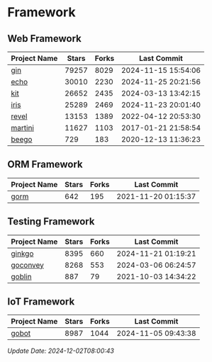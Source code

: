 # Framework

## Web Framework
| Project Name | Stars | Forks | Last Commit |
| ------------ | ----- | ----- | ----------- |
| [gin](https://github.com/gin-gonic/gin) | 79257 | 8029 | 2024-11-15 15:54:06 |
| [echo](https://github.com/labstack/echo) | 30010 | 2230 | 2024-11-25 20:21:56 |
| [kit](https://github.com/go-kit/kit) | 26652 | 2435 | 2024-03-13 13:42:15 |
| [iris](https://github.com/kataras/iris) | 25289 | 2469 | 2024-11-23 20:01:40 |
| [revel](https://github.com/revel/revel) | 13153 | 1389 | 2022-04-12 20:53:30 |
| [martini](https://github.com/go-martini/martini) | 11627 | 1103 | 2017-01-21 21:58:54 |
| [beego](https://github.com/astaxie/beego) | 729 | 183 | 2020-12-13 11:36:23 |

## ORM Framework
| Project Name | Stars | Forks | Last Commit |
| ------------ | ----- | ----- | ----------- |
| [gorm](https://github.com/jinzhu/gorm) | 642 | 195 | 2021-11-20 01:15:37 |

## Testing Framework
| Project Name | Stars | Forks | Last Commit |
| ------------ | ----- | ----- | ----------- |
| [ginkgo](https://github.com/onsi/ginkgo) | 8395 | 660 | 2024-11-21 01:19:21 |
| [goconvey](https://github.com/smartystreets/goconvey) | 8268 | 553 | 2024-03-06 06:24:57 |
| [goblin](https://github.com/franela/goblin) | 887 | 79 | 2021-10-03 14:34:22 |

## IoT Framework
| Project Name | Stars | Forks | Last Commit |
| ------------ | ----- | ----- | ----------- |
| [gobot](https://github.com/hybridgroup/gobot) | 8987 | 1044 | 2024-11-05 09:43:38 |

*Update Date: 2024-12-02T08:00:43*